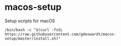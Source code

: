 # macos-setup
Setup scripts for macOS


`/bin/bash -c "$(curl -fsSL https://raw.githubusercontent.com/gdeswardt/macos-setup/master/install.sh)"`